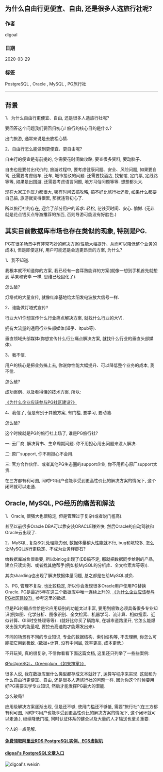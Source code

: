 ## 为什么自由行更便宜、自由, 还是很多人选旅行社呢?  
  
### 作者  
digoal  
  
### 日期  
2020-03-29  
  
### 标签  
PostgreSQL , Oracle , MySQL , PG旅行社   
  
----  
  
## 背景  
1、为什么自由行更便宜、自由, 还是很多人选旅行社呢?  
  
要回答这个问题我们要回归初心! 旅行的核心目的是什么?  
  
出门旅游, 通常来说是去放松心情.   
  
2、自由行怎么能做到更便宜、更自由呢?  
  
自由行的便宜是有前提的, 你需要花时间做攻略, 要查很多资料, 要动脑子.   
  
自由也是要付出代价的, 旅游过程中, 要考虑健康问题、安全、风险问题, 如果要自驾, 还需要考虑借车, 还车, 城市接驳的问题. 还需要找酒店, 找餐馆, 定门票, 定线路等等, 如果是出国游, 还需要考虑语言问题, 地方习俗问题等等. 想想都头大.   
  
现在大家工作压力都很大, 哪有时间去搞攻略, 搞不好比旅行社还贵, 如果什么都要自己搞, 旅游就变得很累, 那就违背初心了.   
  
所以旅行社的存在, 迎合了部分用户的诉求: 轻松, 花钱买时间、安心. 偷懒. (无非就是花点钱买点导游推荐的东西, 否则导游可能没有好脸色.)   
  
## 其实目前数据库市场也存在类似的现象, 特别是PG.   
  
PG在很多场景中有非常巧妙的解决方案(性能大幅提升、从而可以降低整个业务的成本), 但是即便这样, 用户可能还是会选更昂贵的方案, 为什么?  
  
1、我不知道.  
  
我根本就不知道你的方案, 我已经有一套耳熟能详的方案(就像一想到手机首先就想到 苹果和安卓 一样, 思维已经固化了).  
  
怎么破?  
  
灯塔式的大量宣传, 就像红岸基地给太阳发电波放大信号一样.  
  
2、谁能做灯塔式宣传?   
  
行业大V(你想宣传什么行业痛点解决方案, 就找什么行业的大V).  
  
拥有大流量的通用行业头部媒体(知乎、itpub等).  
  
垂直领域头部媒体(你想宣传什么行业痛点解决方案, 就找什么行业的垂直头部媒体).   
  
3、我不信.   
  
用户的核心是把业务搞上去, 你说你性能大幅提升、可以降低整个业务的成本, 我不信.   
  
怎么破?  
  
成功案例、以及看得懂的技术方案. 所以:   
  
[《为什么企业应该参与PG社区建设?》](../202003/20200321_01.md)   
  
4、我信了, 但是有别于其他方案, 有门槛, 要学习, 要动脑.   
  
怎么破?  
  
这个时候就是PG的旅行社上场了, 谁是PG旅行社?  
  
一: 云厂商, 解决背书、生命周期问题. 你不用担心用出问题来没人解决.   
  
二: 原厂support, 你不用担心不会用.   
  
三: 官方合作伙伴、或者其他PG生态圈的support企业, 你不用担心原厂support太贵.   
  
在三方都有利可图, 同时PG用户也能享受到更高性价比的解决方案的情况下, 这个闭环就可以走通.     
  
  
## Oracle, MySQL, PG经历的痛苦和解法  
1、Oracle, 很强大也很稳定, 但是管理过于复杂(或者说门槛高).   
  
甚至以前很多Oracle DBA可以靠安装ORACLE赚外快, 然后Oracle的自动驾驶和Oracle云出现了.   
  
2、MySQL, 复杂SQL处理能力弱, 数据体量稍大性能就不行, bug和坑较多, 怎么让MySQL运行更稳定、不成为业务绊脚石?   
  
给数据库减负很重要, 所以binlog出现了(DB搞不定, 那就把数据同步给别的产品, 建立只读实例、或者找其他帮手(例如接MySQL的分析库、全文检索库等等)).  
  
其次sharding也出现了解决数据体量问题, 总之都是在给MySQL减负.   
  
3、PG, 管理不复杂, 也比较稳定, 所以你会发现很多Oracle用户使用PG替换Oracle. PG是最近5年在这三个数据库中唯一连续上升的. [《为什么企业应该参与PG社区建设?》](../202003/20200321_01.md)  参考这里的数据.    
  
但是PG的弱点恰恰是它应用级别的功能太过丰富, 要用到极致必须具备很多专业知识(例如图、化学分析、图像识别、全文检索、机器学习、流计算、相似搜索、近似计算、GIS时空处理等等) . (就好比你买了辆跑车, 在城市道路里开, 它怎么能爆发出强大的能量呢, 要拉去高速跑才能爆发出来).   
  
不同的场景有不同的专业知识, 专业的数据结构、索引结构等, 不去理解, 你怎么可能把它用到极致. (数据+计算, 没有中间层, 效率更高, 成本更低.)   
  
不开玩笑, 真的很复杂, 不信你看看下面这篇文档, 这里还只列举了一些些案例:  
  
[《PostgreSQL、Greenplum 《如来神掌》》](../201706/20170601_02.md)      
  
很多人说, 我在数据库里什么类型都存成文本就好了, 运算写程序来实现. 这就和为什么自由行更便宜、自由, 还是很多人选旅行社的问题一样. 因为你这个时候要用好PG需要去学专业知识, 然后才能发挥PG最大的潜能.   
  
怎么破局?   
  
应用级解决方案逐渐出现, 但是还不够, 使用门槛还不够低, 需要“旅行社”(在三方都有利可图, 同时PG用户也能享受到更高性价比的解决方案的情况下, 这个闭环就可以走通.), 继续降低门槛, 同时认证体系的健全以及大量的人才输送也至关重要.   
  
个人的一点见解.  
  
  
#### [免费领取阿里云RDS PostgreSQL实例、ECS虚拟机](https://www.aliyun.com/database/postgresqlactivity "57258f76c37864c6e6d23383d05714ea")
  
  
#### [digoal's PostgreSQL文章入口](https://github.com/digoal/blog/blob/master/README.md "22709685feb7cab07d30f30387f0a9ae")
  
  
![digoal's weixin](../pic/digoal_weixin.jpg "f7ad92eeba24523fd47a6e1a0e691b59")
  
